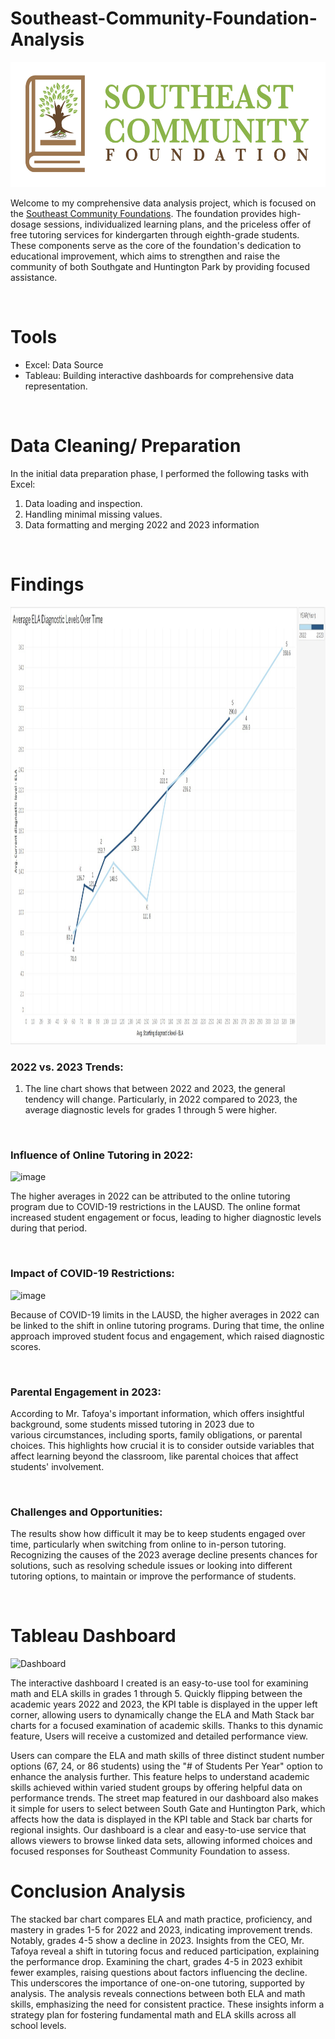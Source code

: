 # Southeast-Community-Foundation-Analysis

<img src="https://github.com/EddyBoror/Southeast-Community-Foundation-Analysis/blob/main/Photos/Logo.jpg" width="800" height="200" />


Welcome to my comprehensive data analysis project, which is focused on the [Southeast Community Foundations](https://secfoundation.org). The foundation provides high-dosage sessions, individualized learning plans, and the priceless offer of free tutoring services for kindergarten through eighth-grade students. These components serve as the core of the foundation's dedication to educational improvement, which aims to strengthen and raise the community of both Southgate and Huntington Park by providing focused assistance. 

<br>

# Tools

- Excel: Data Source
- Tableau: Building interactive dashboards for comprehensive data representation.

<br>

# Data Cleaning/ Preparation

In the initial data preparation phase, I performed the following tasks with Excel:

1. Data loading and inspection.
2. Handling minimal missing values.
3. Data formatting and merging 2022 and 2023 information

<br>

# Findings

<img src="https://github.com/EddyBoror/Southeast-Community-Foundation-Analysis/blob/main/Photos/avg_line_chart.jpg" width="1200" height="700" />

<br>

### 2022 vs. 2023 Trends:

1. The line chart shows that between 2022 and 2023, the general tendency will change. Particularly, in 2022 compared to 2023, the average diagnostic levels for grades 1 through 5 were higher.

<br>

### Influence of Online Tutoring in 2022:

![image](https://github.com/EddyBoror/Southeast-Community-Foundation-Analysis/assets/61037075/f6fca8c7-a147-4d99-88ec-37abf3578d24)

The higher averages in 2022 can be attributed to the online tutoring program due to COVID-19 restrictions in the LAUSD. The online format increased student engagement or focus, leading to higher diagnostic levels during that period.

<br>

### Impact of COVID-19 Restrictions:

![image](https://github.com/EddyBoror/Southeast-Community-Foundation-Analysis/assets/61037075/4f4e9302-d9c0-4477-9114-152840d25774)

Because of COVID-19 limits in the LAUSD, the higher averages in 2022 can be linked to the shift in online tutoring programs. During that time, the online approach improved student focus and engagement, which raised diagnostic scores.

<br>

### Parental Engagement in 2023:

According to Mr. Tafoya's important information, which offers insightful background, some students missed tutoring in 2023 due to various circumstances, including sports, family obligations, or parental choices. This highlights how crucial it is to consider outside variables that affect learning beyond the classroom, like parental choices that affect students' involvement.

<br>

### Challenges and Opportunities:

The results show how difficult it may be to keep students engaged over time, particularly when switching from online to in-person tutoring. Recognizing the causes of the 2023 average decline presents chances for solutions, such as resolving schedule issues or looking into different tutoring options, to maintain or improve the performance of students.

<br>

# Tableau Dashboard

![Dashboard](https://github.com/EddyBoror/Southeast-Community-Foundation-Analysis/assets/61037075/d96211cd-bf91-4c93-ae5f-b7f8efefa455)


The interactive dashboard I created is an easy-to-use tool for examining math and ELA skills in grades 1 through 5. Quickly flipping between the academic years 2022 and 2023, the KPI table is displayed in the upper left corner, allowing users to dynamically change the ELA and Math Stack bar charts for a focused examination of academic skills. Thanks to this dynamic feature, Users will receive a customized and detailed performance view. 

Users can compare the ELA and math skills of three distinct student number options (67, 24, or 86 students) using the "# of Students Per Year" option to enhance the analysis further. This feature helps to understand academic skills achieved within varied student groups by offering helpful data on performance trends. The street map featured in our dashboard also makes it simple for users to select between South Gate and Huntington Park, which affects how the data is displayed in the KPI table and Stack bar charts for regional insights. Our dashboard is a clear and easy-to-use service that allows viewers to browse linked data sets, allowing informed choices and focused responses for Southeast Community Foundation to assess. 

# Conclusion Analysis

The stacked bar chart compares ELA and math practice, proficiency, and mastery in grades 1-5 for 2022 and 2023, indicating improvement trends. Notably, grades 4-5 show a decline in 2023. Insights from the CEO, Mr. Tafoya reveal a shift in tutoring focus and reduced participation, explaining the performance drop. Examining the chart, grades 4-5 in 2023 exhibit fewer examples, raising questions about factors influencing the decline. This underscores the importance of one-on-one tutoring, supported by analysis. The analysis reveals connections between both ELA and math skills, emphasizing the need for consistent practice. These insights inform a strategy plan for fostering fundamental math and ELA skills across all school levels.
